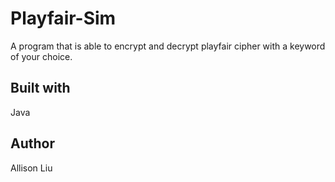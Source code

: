 # Playfair-Sim
A program that is able to encrypt and decrypt playfair cipher with a keyword of your choice. 
## Built with
Java
## Author
Allison Liu
